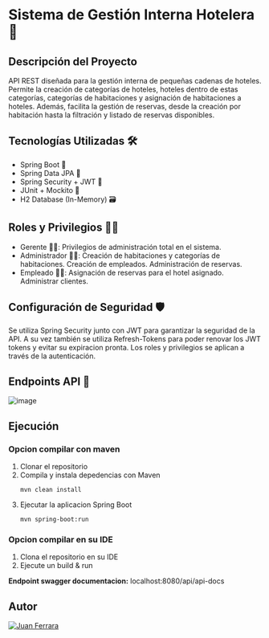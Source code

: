 # Sistema de Gestión Interna Hotelera 🏨
## Descripción del Proyecto
API REST diseñada para la gestión interna de pequeñas cadenas de hoteles. Permite la creación de categorías de hoteles, hoteles dentro de estas categorías, categorías de habitaciones y asignación de habitaciones a hoteles. Además, facilita la gestión de reservas, desde la creación por habitación hasta la filtración y listado de reservas disponibles.

## Tecnologías Utilizadas 🛠️
- Spring Boot 🌱
- Spring Data JPA 🔄
- Spring Security + JWT 🔐
- JUnit + Mockito 🧪
- H2 Database (In-Memory) 🗃️
## Roles y Privilegios 🕵️‍♂️
- Gerente 👨‍💼:
Privilegios de administración total en el sistema.
- Administrador 👨‍💻: 
Creación de habitaciones y categorías de habitaciones.
Creación de empleados.
Administración de reservas.
- Empleado 👩‍💼:
Asignación de reservas para el hotel asignado. Administrar clientes.
## Configuración de Seguridad 🛡️
Se utiliza Spring Security junto con JWT para garantizar la seguridad de la API. A su vez también se utiliza Refresh-Tokens para poder renovar los JWT tokens y evitar su expiracion pronta. Los roles y privilegios se aplican a través de la autenticación.

## Endpoints API 🚀

![image](https://github.com/JuanDouCore/GestionHotelera/assets/22947314/a7338e30-1e67-40d9-8c5a-623fc4b1f610)

## Ejecución

### Opcion compilar con maven
1. Clonar el repositorio
2. Compila y instala depedencias con Maven
   ```
   mvn clean install
   ```
3. Ejecutar la aplicacion Spring Boot
   ```
   mvn spring-boot:run
   ```
### Opcion compilar en su IDE
1. Clona el repositorio en su IDE
2. Ejecute un build & run

**Endpoint swagger documentacion:** localhost:8080/api/api-docs

## Autor
[![Juan Ferrara](https://img.shields.io/badge/LinkedIn-JuanFerrara-blue)](https://www.linkedin.com/in/juan-ferrara/)



